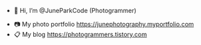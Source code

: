 - 👋 Hi, I’m @JuneParkCode (Photogrammer)
<!-- - 👀 I’m interested in Photography
- 🌱 I’m currently learning Node.js -->
- :camera: My photo portfolio
https://junephotography.myportfolio.com
- :clipboard: My blog
https://photogrammers.tistory.com

<!---
JuneParkCode/JuneParkCode is a ✨ special ✨ repository because its `README.md` (this file) appears on your GitHub profile.
You can click the Preview link to take a look at your changes.
--->
